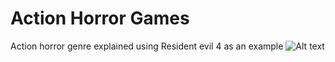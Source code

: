 # Action Horror Games
Action horror genre explained using Resident evil 4 as an example
![Alt text](https://encrypted-tbn0.gstatic.com/images?q=tbn:ANd9GcQSrC3G5KWOb-Mq5JJUuYYmN5mxBawgZLNRoA&s)
